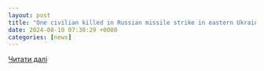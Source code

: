 ```yaml
---
layout: post
title: "One civilian killed in Russian missile strike in eastern Ukraine, local governor says - SWI swissinfo.ch"
date: 2024-08-10 07:30:29 +0000
categories: [news]
---
```


[Читати далі](https://www.swissinfo.ch/eng/one-civilian-killed-in-russian-missile-strike-in-eastern-ukraine,-local-governor-says/86536431)
